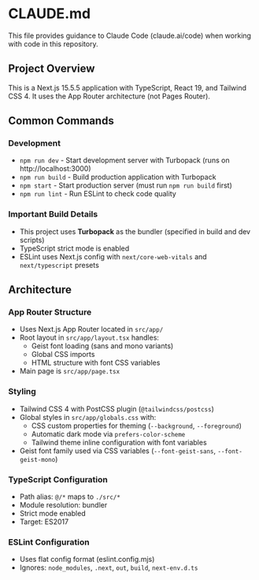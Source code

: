 # CLAUDE.md

This file provides guidance to Claude Code (claude.ai/code) when working with code in this repository.

## Project Overview

This is a Next.js 15.5.5 application with TypeScript, React 19, and Tailwind CSS 4. It uses the App Router architecture (not Pages Router).

## Common Commands

### Development
- `npm run dev` - Start development server with Turbopack (runs on http://localhost:3000)
- `npm run build` - Build production application with Turbopack
- `npm start` - Start production server (must run `npm run build` first)
- `npm run lint` - Run ESLint to check code quality

### Important Build Details
- This project uses **Turbopack** as the bundler (specified in build and dev scripts)
- TypeScript strict mode is enabled
- ESLint uses Next.js config with `next/core-web-vitals` and `next/typescript` presets

## Architecture

### App Router Structure
- Uses Next.js App Router located in `src/app/`
- Root layout in `src/app/layout.tsx` handles:
  - Geist font loading (sans and mono variants)
  - Global CSS imports
  - HTML structure with font CSS variables
- Main page is `src/app/page.tsx`

### Styling
- Tailwind CSS 4 with PostCSS plugin (`@tailwindcss/postcss`)
- Global styles in `src/app/globals.css` with:
  - CSS custom properties for theming (`--background`, `--foreground`)
  - Automatic dark mode via `prefers-color-scheme`
  - Tailwind theme inline configuration with font variables
- Geist font family used via CSS variables (`--font-geist-sans`, `--font-geist-mono`)

### TypeScript Configuration
- Path alias: `@/*` maps to `./src/*`
- Module resolution: bundler
- Strict mode enabled
- Target: ES2017

### ESLint Configuration
- Uses flat config format (eslint.config.mjs)
- Ignores: `node_modules`, `.next`, `out`, `build`, `next-env.d.ts`
